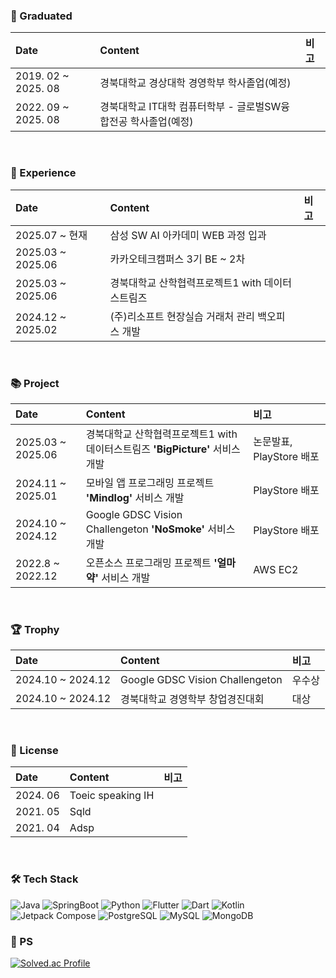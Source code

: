 ### 🏫 Graduated
| Date | Content | 비고 |
| :--- | :--- | :--- |
| 2019. 02 ~ 2025. 08 | 경북대학교 경상대학 경영학부 학사졸업(예정) | |
| 2022. 09 ~ 2025. 08 | 경북대학교 IT대학 컴퓨터학부 - 글로벌SW융합전공 학사졸업(예정) | |
<br>


### 🏃 Experience
| Date | Content | 비고 |
| :--- | :--- | :--- |
| 2025.07 ~ 현재 | 삼성 SW AI 아카데미 WEB 과정 입과| |
| 2025.03 ~ 2025.06 | 카카오테크캠퍼스 3기 BE ~ 2차| |
| 2025.03 ~ 2025.06 | 경북대학교 산학협력프로젝트1 with 데이터스트림즈 | |
| 2024.12 ~ 2025.02 | (주)리소프트 현장실습 거래처 관리 백오피스 개발 | |
<br>

### 📚 Project
| Date | Content | 비고 |
| :--- | :--- | :--- |
| 2025.03 ~ 2025.06 | 경북대학교 산학협력프로젝트1 with 데이터스트림즈 **'BigPicture'** 서비스 개발 | 논문발표, PlayStore 배포 |
| 2024.11 ~ 2025.01 | 모바일 앱 프로그래밍 프로젝트 **'Mindlog'** 서비스 개발 | PlayStore 배포 |
| 2024.10 ~ 2024.12 | Google GDSC Vision Challengeton **'NoSmoke'** 서비스 개발 | PlayStore 배포 |
| 2022.8 ~ 2022.12 | 오픈소스 프로그래밍 프로젝트 **'얼마약'** 서비스 개발 | AWS EC2 |
<br>


### 🏆 Trophy
| Date | Content | 비고 |
| :--- | :--- | :--- |
| 2024.10 ~ 2024.12 | Google GDSC Vision Challengeton | 우수상 |
| 2024.10 ~ 2024.12 | 경북대학교 경영학부 창업경진대회 | 대상 |
<br>



### 🥇 License
| Date | Content | 비고 |
| :--- | :--- | :--- |
| 2024. 06 | Toeic speaking IH | |
| 2021. 05 | Sqld | |
| 2021. 04 | Adsp | |
<br>



### 🛠️ Tech Stack
![Java](https://img.shields.io/badge/Java-007396.svg?&style=for-the-badge&logo=Java&logoColor=white)
![SpringBoot](https://img.shields.io/badge/SpringBoot-6DB33F.svg?&style=for-the-badge&logo=SpringBoot&logoColor=white)
![Python](https://img.shields.io/badge/Python-3776AB.svg?&style=for-the-badge&logo=Python&logoColor=white)
![Flutter](https://img.shields.io/badge/Flutter-02569B.svg?&style=for-the-badge&logo=Flutter&logoColor=white)
![Dart](https://img.shields.io/badge/Dart-0175C2.svg?&style=for-the-badge&logo=Dart&logoColor=white)
![Kotlin](https://img.shields.io/badge/Kotlin-7F52FF.svg?&style=for-the-badge&logo=Kotlin&logoColor=white)
![Jetpack Compose](https://img.shields.io/badge/Jetpack%20compose-4285F4.svg?&style=for-the-badge&logo=Jetpack%20Compose&logoColor=white)
![PostgreSQL](https://img.shields.io/badge/PostgreSQL-4169E1.svg?&style=for-the-badge&logo=PostgreSQL&logoColor=white)
![MySQL](https://img.shields.io/badge/MySQL-4479A1.svg?&style=for-the-badge&logo=MySQL&logoColor=white)
![MongoDB](https://img.shields.io/badge/MongoDB-47A248.svg?&style=for-the-badge&logo=MongoDB&logoColor=white)
<br>


### 🧩 PS
[![Solved.ac Profile](http://mazassumnida.wtf/api/v2/generate_badge?boj=minccc427)](https://solved.ac/minccc427/)
